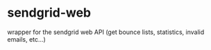 sendgrid-web
============

wrapper for the sendgrid web API (get bounce lists, statistics, invalid emails, etc...)
